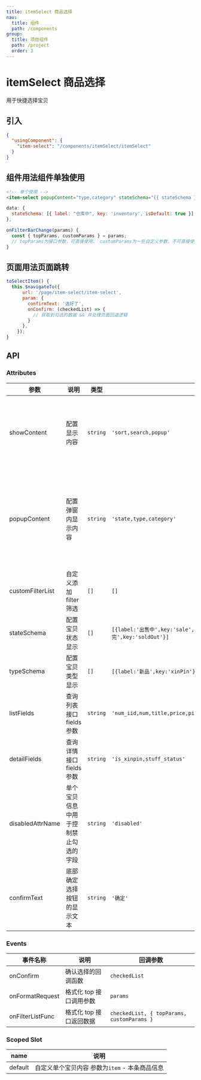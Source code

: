 ```yaml
---
title: itemSelect 商品选择
nav:
  title: 组件
  path: /components
group:
  title: 项目组件
  path: /project
  order: 3
---
```


# itemSelect 商品选择

用于快捷选择宝贝

## 引入

```json
{
  "usingComponent": {
    "item-select": "/components/itemSelect/itemSelect"
  }
}
```

## 组件用法<Badge>组件单独使用</Badge>

```html
<!-- 单个使用 -->
<item-select popupContent="type,category" stateSchema="{{ stateSchema }}" />
```

```js
data: {
  stateSchema: [{ label: "仓库中", key: 'inventory', isDefault: true }]
},

onFilterBarChange(params) {
  const { topParams, customParams } = params;
  // topParams为接口参数，可直接使用， customParams为一些自定义参数，不可直接使用在top接口参数上
}

```

## 页面用法<Badge>页面跳转</Badge>

```js
toSelectItem() {
  this.$navigateTo({
      url: '/page/item-select/item-select',
      param: {
        confirmText: '选好了',
        onConfirm: (checkedList) => {
          // 获取到勾选的数据 && 并处理页面回退逻辑
        }
      },
    });
}
```

## API

### Attributes

| 参数             | 说明                                 | 类型     | 默认值                                                                                                       | 备注                                                                           |
| ---------------- | ------------------------------------ | -------- | ------------------------------------------------------------------------------------------------------------ | ------------------------------------------------------------------------------ |
| showContent      | 配置显示内容                         | `string` | `'sort,search,popup'`                                                                                        | `sort`为默认的排序, `search`为搜索栏， `popup`为高级筛选弹窗                   |
| popupContent     | 配置弹窗内显示内容                   | `string` | `'state,type,category'`                                                                                      | `state`为宝贝类型, `type`为宝贝类型, `video`为主图视频 ， `category`为类目选择 |
| customFilterList | 自定义添加 filter 筛选               | `[]`     | `[]`                                                                                                         | 正在实现，暂不要使用                                                           |
| stateSchema      | 配置宝贝状态显示                     | `[]`     | `[{label:'出售中',key:'sale',isDefault:true},{label:'仓库中',key:'inventory'},{label:'售完',key:'soldOut'}]` | -                                                                              |
| typeSchema       | 配置宝贝类型显示                     | `[]`     | `[{label:'新品',key:'xinPin'},{label:'拍卖',key:'paiMai'},{label:'闲鱼',key:'xianYu'}]`                      | -                                                                              |
| listFields       | 查询列表接口 fields 参数             | `string` | `'num_iid,num,title,price,pic_url,list_time,delist_time,sold_quantity,type,postage_id'`                      | -                                                                              |
| detailFields     | 查询详情接口 fields 参数             | `string` | `'is_xinpin,stuff_status'`                                                                                   | -                                                                              |
| disabledAttrName | 单个宝贝信息中用于控制禁止勾选的字段 | `string` | `'disabled'`                                                                                                 | -                                                                              |
| confirmText      | 底部确定选择按钮的显示文本           | `string` | `'确定'`                                                                                                     | -                                                                              |

### Events

| 事件名称         | 说明                    | 回调参数                                   |
| ---------------- | ----------------------- | ------------------------------------------ |
| onConfirm        | 确认选择的回调函数      | `checkedList`                              |
| onFormatRequest  | 格式化 top 接口调用参数 | `params`                                   |
| onFilterListFunc | 格式化 top 接口返回数据 | `checkedList, { topParams, customParams }` |

### Scoped Slot

| name    | 说明                                           |
| ------- | ---------------------------------------------- |
| default | 自定义单个宝贝内容 参数为`item` - 本条商品信息 |

